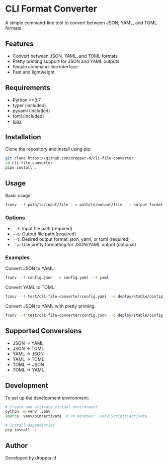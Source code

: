 # CLI Format Converter

A simple command-line tool to convert between JSON, YAML, and TOML formats.

## Features

- Convert between JSON, YAML, and TOML formats
- Pretty printing support for JSON and YAML outputs
- Simple command-line interface
- Fast and lightweight

## Requirements

- Python >=3.7
- typer (included)
- pyyaml (included)
- toml (included)
- [pipx](https://github.com/pypa/pipx)

## Installation

Clone the repository and install using pip:

```bash
git clone https://github.com/dropper-d/cli-file-converter
cd cli-file-converter
pipx install .
```

## Usage

Basic usage:
```bash
fconv --f path/to/input/file --o path/to/output/file --t output format
```

### Options

- `--f`: Input file path (required)
- `--o`: Output file path (required)
- `--t`: Desired output format: json, yaml, or toml (required)
- `--p`: Use pretty formatting for JSON/YAML output (optional)

### Examples

Convert JSON to YAML:
```bash
fconv --f config.json --o config.yaml --t yaml
```

Convert YAML to TOML:
```bash
fconv --f test/cli-file-converter/config.yaml --o deploy/stable/config.toml --t toml
```

Convert JSON to YAML with pretty printing:
```bash
fconv --f test/cli-file-converter/config.json --o deploy/stable/config.yaml --t yaml --p
```

## Supported Conversions

- JSON → YAML
- JSON → TOML
- YAML → JSON
- YAML → TOML
- TOML → JSON
- TOML → YAML

## Development

To set up the development environment:

```bash
# Create and activate virtual environment
python -m venv .venv
source .venv/bin/activate  # On Windows: .venv\Scripts\activate

# Install dependencies
pip install -e .
```

## Author

Developed by dropper-d
